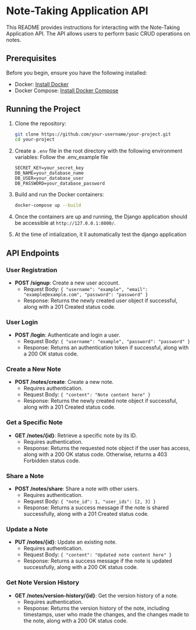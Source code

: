 # Note-Taking Application API

This README provides instructions for interacting with the Note-Taking Application API. The API allows users to perform basic CRUD operations on notes.
## Prerequisites

Before you begin, ensure you have the following installed:

- Docker: [Install Docker](https://docs.docker.com/get-docker/)
- Docker Compose: [Install Docker Compose](https://docs.docker.com/compose/install/)

## Running the Project

1. Clone the repository:

    ```bash
    git clone https://github.com/your-username/your-project.git
    cd your-project
    ```

2. Create a `.env` file in the root directory with the following environment variables:
    Follow the .env_example file
    ```plaintext
    SECRET_KEY=your_secret_key
    DB_NAME=your_database_name
    DB_USER=your_database_user
    DB_PASSWORD=your_database_password
    ```

3. Build and run the Docker containers:

    ```bash
    docker-compose up --build
    ```

4. Once the containers are up and running, the Django application should be accessible at `http://127.0.0.1:8000/`.

5. At the time of intialization, it ll automatically test the django application

## API Endpoints

### User Registration

- **POST /signup**: Create a new user account.
  - Request Body: `{ "username": "example", "email": "example@example.com", "password": "password" }`
  - Response: Returns the newly created user object if successful, along with a 201 Created status code.

### User Login

- **POST /login**: Authenticate and login a user.
  - Request Body: `{ "username": "example", "password": "password" }`
  - Response: Returns an authentication token if successful, along with a 200 OK status code.

### Create a New Note

- **POST /notes/create**: Create a new note.
  - Requires authentication.
  - Request Body: `{ "content": "Note content here" }`
  - Response: Returns the newly created note object if successful, along with a 201 Created status code.

### Get a Specific Note

- **GET /notes/{id}**: Retrieve a specific note by its ID.
  - Requires authentication.
  - Response: Returns the requested note object if the user has access, along with a 200 OK status code. Otherwise, returns a 403 Forbidden status code.

### Share a Note

- **POST /notes/share**: Share a note with other users.
  - Requires authentication.
  - Request Body: `{ "note_id": 1, "user_ids": [2, 3] }`
  - Response: Returns a success message if the note is shared successfully, along with a 201 Created status code.

### Update a Note

- **PUT /notes/{id}**: Update an existing note.
  - Requires authentication.
  - Request Body: `{ "content": "Updated note content here" }`
  - Response: Returns a success message if the note is updated successfully, along with a 200 OK status code.

### Get Note Version History

- **GET /notes/version-history/{id}**: Get the version history of a note.
  - Requires authentication.
  - Response: Returns the version history of the note, including timestamps, user who made the changes, and the changes made to the note, along with a 200 OK status code.